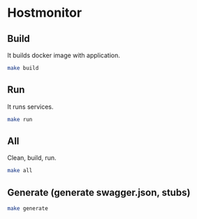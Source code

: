 # Hostmonitor

## Build
It builds docker image with application.
```bash
make build
```

## Run
It runs services.
```bash
make run
```

## All
Clean, build, run.
```bash
make all
```

## Generate (generate swagger.json, stubs)
```bash
make generate
```